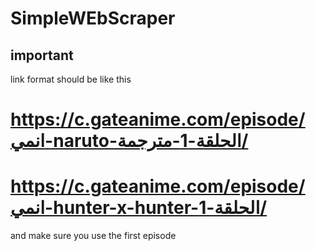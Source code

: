 # SimpleWEbScraper

## important
link format should be like this 
# https://c.gateanime.com/episode/انمي-naruto-الحلقة-1-مترجمة/
# https://c.gateanime.com/episode/انمي-hunter-x-hunter-الحلقة-1/
and make sure you use the first episode
